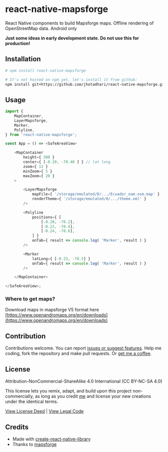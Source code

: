 # react-native-mapsforge

React Native components to build Mapsforge maps. Offline rendering of OpenStreetMap data. Android only

**Just some ideas in early development state. Do not use this for production!**

## Installation

```sh
# npm install react-native-mapsforge

# It's not hosted on npm yet, let's install it from github:
npm install git+https://github.com/jhotadhari/react-native-mapsforge.git
```

## Usage

```js
import {
	MapContainer,
	LayerMapsforge,
	Marker,
	Polyline,
} from 'react-native-mapsforge';

const App = () => <SafeAreaView>

    <MapContainer
        height={ 300 }
        center={ [-0.10, -78.48 ] } // lat long
        zoom={ 13 }
        minZoom={ 5 }
        maxZoom={ 20 }
    >

        <LayerMapsforge
            mapFile={ '/storage/emulated/0/.../Ecuador_oam.osm.map' }
            renderTheme={ '/storage/emulated/0/.../theme.xml' }
        />

        <Polyline
            positions={ [
                [-0.20, -78.2],
                [-0.22, -78.4],
                [-0.24, -78.6],
            ] }
            onTab={ result => console.log( 'Marker', result ) }
        />

        <Marker
            latLong={ [-0.23, -78.5] }
            onTab={ result => console.log( 'Marker', result ) }
        />

    </MapContainer>

</SafeAreaView>;

```

### Where to get maps?

Download maps in mapsforge V5 format here [https://www.openandromaps.org/en/downloads](https://www.openandromaps.org/en/downloads)

## Contribution

Contributions welcome. You can report [issues or suggest features](https://github.com/jhotadhari/react-native-mapsforge/issues). Help me coding, fork the repository and make pull requests. Or [get me a coffee](https://waterproof-webdesign.info/donate).

## License

Attribution-NonCommercial-ShareAlike 4.0 International (CC BY-NC-SA 4.0)

This license lets you remix, adapt, and build upon this project non-commercially, as long as you credit [me](https://waterproof-webdesign.info) and license your new creations under the identical terms.

[View License Deed](https://creativecommons.org/licenses/by-nc-sa/4.0) | [View Legal Code](https://creativecommons.org/licenses/by-nc-sa/4.0/legalcode)


## Credits

- Made with [create-react-native-library](https://github.com/callstack/react-native-builder-bob)
- Thanks to [mapsforge](https://github.com/mapsforge/mapsforge/)
